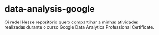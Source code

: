 # data-analysis-google
Oi rede! Nesse repositório quero compartilhar a minhas atividades realizadas durante o curso  Google Data Analytics Professional Certificate.
